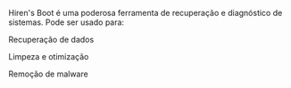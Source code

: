 

Hiren's Boot é uma poderosa ferramenta de recuperação e diagnóstico de sistemas. Pode ser usado para:

Recuperação de dados

Limpeza e otimização

Remoção de malware

